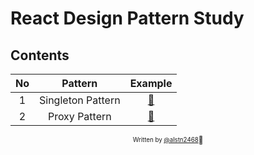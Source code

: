 # React Design Pattern Study

## Contents

|  No |      Pattern      |            Example            |
| :-: | :---------------: | :---------------------------: |
|  1  | Singleton Pattern | [📁](./1_singleton/README.md) |
|  2  |   Proxy Pattern   |   [📁](./2_proxy/README.md)   |


<div align="center">

<sub><sup>Written by <a href="https://github.com/alstn2468">@alstn2468</a></sup></sub><small>🍕</small>

</div>
